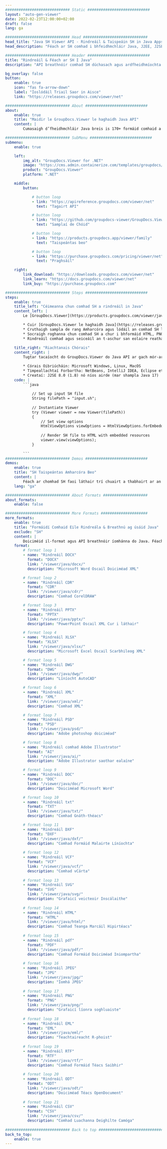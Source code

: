 ```yaml
---
############################# Static ############################
layout: "auto-gen-viewer"
date: 2022-02-23T12:00:00+02:00
draft: false
lang: ga

############################# Head #############################
head_title: "Java SH Viewer API - Rindreáil & Taispeáin SH in Java Apps"
head_description: "Féach ar SH comhad i bhfeidhmchláir Java, J2EE, J2SE. Tacaíonn sé le breathnú ar 170+ formáid doiciméad agus comhaid íomhá i mód HTML, PDF nó íomhá le hardghnéithe chun roghanna féachana doiciméad a bhainistiú."

############################# Header ############################
title: "Rindreáil & Féach ar SH I Java" 
description: "API breathnóir comhad SH dúchasach agus ardfheidhmíochta le haghaidh feidhmchláir bunaithe ar Java, J2EE agus J2SE, ag tacú le raon leathan gnéithe breise chun cuma na formáide doiciméid aschuir a shaincheapadh." 

bg_overlay: false
button:
    enable: true
    icon: "fas fa-arrow-down"
    label: "Íoslódáil Triail Saor in Aisce"
    link: "https://releases.groupdocs.com/viewer/net"

############################# About ############################
about:
    enable: true
    title: "Maidir le GroupDocs.Viewer le haghaidh Java API" 
    content: |
        Cumasaigh d’fheidhmchláir Java breis is 170+ formáid comhaid a thaispeáint i modhanna HTML, PDF nó íomhá ag baint úsáide as GroupDocs.Viewer do Java APIs gan aon bhogearraí breise a bheith suiteáilte; mar Microsoft Office, Apache Open Office, Adobe Acrobat Reader srl. Is féidir le forbróirí féachaint go héasca ar gach íomhá móréilimh agus cineál doiciméad lena n-áirítear Microsoft Office, OpenDocument, HTML, PDF, Cartlann, Léaráidí, Photoshop, AutoCAD agus formáidí teanga ríomhchlárúcháin taobh istigh de na feidhmchláir Java le rindreáil tapa agus den chaighdeán is airde.

############################# SubMenu ############################
submenu:
    enable: true

    left:
        img_alt: "GroupDocs.Viewer for .NET"
        image: "https://cms.admin.containerize.com/templates/groupdocs/images/product-logos/90x90-noborder/groupdocs-viewer-net.png"
        product: "GroupDocs.Viewer"
        platform: ".NET"

    middle:
        button:

            # button loop
            - link: "https://apireference.groupdocs.com/viewer/net"
              text: "Tagairt API"

            # button loop
            - link: "https://github.com/groupdocs-viewer/GroupDocs.Viewer-for-.NET"
              text: "Samplaí de Chóid"

            # button loop
            - link: "https://products.groupdocs.app/viewer/family"
              text: "Taispeántas beo"

            # button loop
            - link: "https://purchase.groupdocs.com/pricing/viewer/net"
              text: "Praghsáil"

    right:
        link_download: "https://downloads.groupdocs.com/viewer/net"
        link_learn: "https://docs.groupdocs.com/viewer/net"
        link_buy: "https://purchase.groupdocs.com"

############################# Steps ############################
steps:
    enable: true
    title_left: "Céimeanna chun comhad SH a rindreáil in Java" 
    content_left: |
        Le [GroupDocs.Viewer](https://products.groupdocs.com/viewer/java/) is féidir leat SH a dhéanamh go HTML, JPEG, PNG nó PDF i gceann cúpla céim.

        * Cuir [GroupDocs.Viewer le haghaidh Java](https://releases.groupdocs.com/viewer/java/) mar spleáchas le do thionscadal. 
        * Cruthaigh sampla de rang Amharcóra agus lódáil an comhad SH le cosán iomlán. 
        * Socraigh roghanna chun comhad SH a chur i bhformáid HTML, PNG, JPEG nó PDF. 
        * Rindreáil comhad agus seiceáil an t-aschur san eolaire reatha. 
        
    title_right: "Riachtanais Chórais" 
    content_right: |
        Tugtar tacaíocht do GroupDocs.Viewer do Java API ar gach mór-ardán agus córas oibriúcháin. Sula ndéanann tú an cód thíos, déan cinnte go bhfuil na réamhriachtanais seo a leanas suiteáilte ar do chóras.

        * Córais Oibriúcháin: Microsoft Windows, Linux, MacOS 
        * Timpeallachtaí Forbartha: NetBeans, IntelliJ IDEA, Eclipse etc. 
        * Creataí: J2SE 8.0 (1.8) nó níos airde (mar shampla Java 17) 
    code: |
        ```java
                        
            // Set up input SH file
            String filePath = "input.sh";
        
            // Instantiate Viewer
            try (Viewer viewer = new Viewer(filePath))
            {
            	// Set view options 
            	HtmlViewOptions viewOptions = HtmlViewOptions.forEmbeddedResources();
                    
            	// Render SH file to HTML with embedded resources
            	viewer.view(viewOptions);
            }
             
        ```
############################# Demos ############################
demos:
    enable: true
    title: "SH Taispeántas Amharcóra Beo"
    content: |
        Féach ar chomhad SH faoi láthair trí chuairt a thabhairt ar an suíomh Gréasáin [GroupDocs.Viewer Online Apps](https://products.groupdocs.app/viewer/sh).
    lang: "ga"

############################# About Formats ####################
about_formats:
    enable: false

############################# More Formats #####################
more_formats:
    enable: true
    title: "Formáidí Comhaid Eile Rindreála & Breathnú ag úsáid Java"
    exclude: "SH"
    content: |
        Doiciméid il-format agus API breathnóir íomhánna do Java. Féach ar roinnt de na formáidí comhaid tóir thíos gan aon lucht féachana seachtracha.
    format: 
        # format loop 1
        - name: "Rindreáil DOCX"
          format: "DOCX"
          link: "/viewer/java/docx/"
          description: "Microsoft Word Oscail Doiciméad XML" 

        # format loop 2
        - name: "Rindreáil CDR" 
          format: "CDR"
          link: "/viewer/java/cdr/"
          description: "Comhad CorelDRAW" 

        # format loop 3
        - name: "Rindreáil PPTX"
          format: "PPTX"
          link: "/viewer/java/pptx/"
          description: "PowerPoint Oscail XML Cur i láthair" 

        # format loop 4
        - name: "Rindreáil XLSX"
          format: "XLSX"
          link: "/viewer/java/xlsx/"
          description: "Microsoft Excel Oscail Scarbhileog XML" 

        # format loop 5
        - name: "Rindreáil DWG"
          format: "DWG"
          link: "/viewer/java/dwg/"
          description: "Líníocht AutoCAD"

        # format loop 6
        - name: "Rindreáil XML"
          format: "XML"
          link: "/viewer/java/xml/"
          description: "Comhad XML"

        # format loop 7
        - name: "Rindreáil PSD"
          format: "PSD"
          link: "/viewer/java/psd/"
          description: "Adobe photoshop doiciméad"

        # format loop 8
        - name: "Rindreáil comhad Adobe Illustrator"
          format: "AI"
          link: "/viewer/java/ai/"
          description: "Adobe Illustrator saothar ealaíne"

        # format loop 9
        - name: "Rindreáil DOC"
          format: "DOC"
          link: "/viewer/java/doc/"
          description: "Doiciméad Microsoft Word" 

        # format loop 10
        - name: "Rindreáil txt" 
          format: "TXT"
          link: "/viewer/java/txt/"
          description: "Comhad Gnáth-théacs" 

        # format loop 11
        - name: "Rindreáil DXF" 
          format: "DXF"
          link: "/viewer/java/dxf/"
          description: "Comhad Formáid Malairte Líníochta"  
          
        # format loop 12
        - name: "Rindreáil VCF"
          format: "VCF"
          link: "/viewer/java/vcf/"
          description: "Comhad vCárta"  
              
        # format loop 13
        - name: "Rindreáil SVG"
          format: "SVG"
          link: "/viewer/java/svg/"
          description: "Grafaicí veicteoir Inscálaithe" 
          
        # format loop 14
        - name: "Rindreáil HTML"
          format: "HTML"
          link: "/viewer/java/html/"
          description: "Comhad Teanga Marcáil Hipirtéacs" 
          
        # format loop 15
        - name: "Rindreáil pdf"
          format: "PDF"
          link: "/viewer/java/pdf/"
          description: "Comhad Formáid Doiciméad Iniompartha"
          
        # format loop 16
        - name: "Rindreáil JPEG"
          format: "JPG"
          link: "/viewer/java/jpg/"
          description: "Íomhá JPEG"
          
        # format loop 17
        - name: "Rindreáil PNG"
          format: "PNG"
          link: "/viewer/java/png/"
          description: "Grafaicí líonra soghluaiste" 
          
        # format loop 18
        - name: "Rindreáil EML"
          format: "EML"
          link: "/viewer/java/eml/"
          description: "Teachtaireacht R-phoist" 
          
        # format loop 19
        - name: "Rindreáil RTF"
          format: "RTF"
          link: "/viewer/java/rtf/"
          description: "Comhad Formáid Téacs Saibhir" 
          
        # format loop 20
        - name: "Rindreáil ODT"
          format: "ODT"
          link: "/viewer/java/odt/"
          description: "Doiciméad Téacs OpenDocument" 
          
        # format loop 21
        - name: "Rindreáil CSV"
          format: "CSV"
          link: "/viewer/java/csv/"
          description: "Comhad Luachanna Deighilte Camóga" 
          
############################# Back to top ###############################
back_to_top:
    enable: true
---
```

